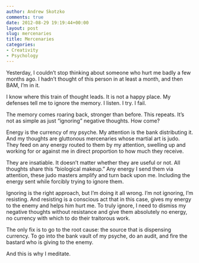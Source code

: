 ```yaml
---
author: Andrew Skotzko
comments: true
date: 2012-08-29 19:19:44+00:00
layout: post
slug: mercenaries
title: Mercenaries
categories:
- Creativity
- Psychology
---
```

Yesterday, I couldn’t stop thinking about someone who hurt me badly a few months ago. I hadn’t thought of this person in at least a month, and then BAM, I’m in it.

I know where this train of thought leads. It is not a happy place. My defenses tell me to ignore the memory. I listen. I try. I fail.

The memory comes roaring back, stronger than before. This repeats. It’s not as simple as just “ignoring” negative thoughts. How come?

Energy is the currency of my psyche. My attention is the bank distributing it. And my thoughts are gluttonous mercenaries whose martial art is judo. They feed on any energy routed to them by my attention, swelling up and working for or against me in direct proportion to how much they receive.

They are insatiable. It doesn’t matter whether they are useful or not. All thoughts share this “biological makeup.” Any energy I send them via attention, these judo masters amplify and turn back upon me. Including the energy sent while forcibly trying to ignore them.

Ignoring is the right approach, but I’m doing it all wrong. I’m not ignoring, I’m resisting. And resisting is a conscious act that in this case, gives my energy to the enemy and helps him hurt me. To truly ignore, I need to dismiss my negative thoughts without resistance and give them absolutely no energy, no currency with which to do their traitorous work.

The only fix is to go to the root cause: the source that is dispensing currency. To go into the bank vault of my psyche, do an audit, and fire the bastard who is giving to the enemy.

And this is why I meditate.
